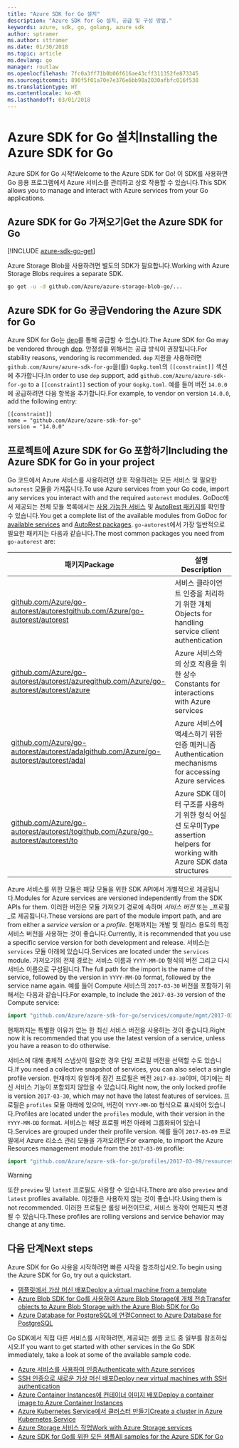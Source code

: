 ```yaml
---
title: "Azure SDK for Go 설치"
description: "Azure SDK for Go 설치, 공급 및 구성 방법."
keywords: azure, sdk, go, golang, azure sdk
author: sptramer
ms.author: sttramer
ms.date: 01/30/2018
ms.topic: article
ms.devlang: go
manager: routlaw
ms.openlocfilehash: 7fc0a3ff71b0b06f616ae43cff311352fe873345
ms.sourcegitcommit: 890f5f01a70e7e376e6bb98a2030afbfc016f538
ms.translationtype: HT
ms.contentlocale: ko-KR
ms.lasthandoff: 03/01/2018
---
```

# <a name="installing-the-azure-sdk-for-go"></a><span data-ttu-id="a0996-104">Azure SDK for Go 설치</span><span class="sxs-lookup"><span data-stu-id="a0996-104">Installing the Azure SDK for Go</span></span>

<span data-ttu-id="a0996-105">Azure SDK for Go 시작!</span><span class="sxs-lookup"><span data-stu-id="a0996-105">Welcome to the Azure SDK for Go!</span></span> <span data-ttu-id="a0996-106">이 SDK를 사용하면 Go 응용 프로그램에서 Azure 서비스를 관리하고 상호 작용할 수 있습니다.</span><span class="sxs-lookup"><span data-stu-id="a0996-106">This SDK allows you to manage and interact with Azure services from your Go applications.</span></span>

## <a name="get-the-azure-sdk-for-go"></a><span data-ttu-id="a0996-107">Azure SDK for Go 가져오기</span><span class="sxs-lookup"><span data-stu-id="a0996-107">Get the Azure SDK for Go</span></span>

[!INCLUDE [azure-sdk-go-get](includes/azure-sdk-go-get.md)]

<span data-ttu-id="a0996-108">Azure Storage Blob을 사용하려면 별도의 SDK가 필요합니다.</span><span class="sxs-lookup"><span data-stu-id="a0996-108">Working with Azure Storage Blobs requires a separate SDK.</span></span>

```bash
go get -u -d github.com/Azure/azure-storage-blob-go/...
```

## <a name="vendoring-the-azure-sdk-for-go"></a><span data-ttu-id="a0996-109">Azure SDK for Go 공급</span><span class="sxs-lookup"><span data-stu-id="a0996-109">Vendoring the Azure SDK for Go</span></span>

<span data-ttu-id="a0996-110">Azure SDK for Go는 [dep](https://github.com/golang/dep)를 통해 공급할 수 있습니다.</span><span class="sxs-lookup"><span data-stu-id="a0996-110">The Azure SDK for Go may be vendored through [dep](https://github.com/golang/dep).</span></span> <span data-ttu-id="a0996-111">안정성을 위해서는 공급 방식이 권장됩니다.</span><span class="sxs-lookup"><span data-stu-id="a0996-111">For stability reasons, vendoring is recommended.</span></span> <span data-ttu-id="a0996-112">`dep` 지원을 사용하려면 `github.com/Azure/azure-sdk-for-go`을(를) `Gopkg.toml`의 `[[constraint]]` 섹션에 추가합니다.</span><span class="sxs-lookup"><span data-stu-id="a0996-112">In order to use `dep` support, add `github.com/Azure/azure-sdk-for-go` to a `[[constraint]]` section of your `Gopkg.toml`.</span></span> <span data-ttu-id="a0996-113">예를 들어 버전 `14.0.0`에 공급하려면 다음 항목을 추가합니다.</span><span class="sxs-lookup"><span data-stu-id="a0996-113">For example, to vendor on version `14.0.0`, add the following entry:</span></span>

```
[[constraint]]
name = "github.com/Azure/azure-sdk-for-go"
version = "14.0.0"
```

## <a name="including-the-azure-sdk-for-go-in-your-project"></a><span data-ttu-id="a0996-114">프로젝트에 Azure SDK for Go 포함하기</span><span class="sxs-lookup"><span data-stu-id="a0996-114">Including the Azure SDK for Go in your project</span></span>

<span data-ttu-id="a0996-115">Go 코드에서 Azure 서비스를 사용하려면 상호 작용하려는 모든 서비스 및 필요한 `autorest` 모듈을 가져옵니다.</span><span class="sxs-lookup"><span data-stu-id="a0996-115">To use Azure services from your Go code, import any services you interact with and the required `autorest` modules.</span></span>
<span data-ttu-id="a0996-116">GoDoc에서 제공되는 전체 모듈 목록에서는 [사용 가능한 서비스](https://godoc.org/github.com/Azure/azure-sdk-for-go) 및 [AutoRest 패키지](https://godoc.org/github.com/Azure/go-autorest)를 확인할 수 있습니다.</span><span class="sxs-lookup"><span data-stu-id="a0996-116">You get a complete list of the available modules from GoDoc for [available services](https://godoc.org/github.com/Azure/azure-sdk-for-go) and [AutoRest packages](https://godoc.org/github.com/Azure/go-autorest).</span></span> <span data-ttu-id="a0996-117">`go-autorest`에서 가장 일반적으로 필요한 패키지는 다음과 같습니다.</span><span class="sxs-lookup"><span data-stu-id="a0996-117">The most common packages you need from `go-autorest` are:</span></span>

| <span data-ttu-id="a0996-118">패키지</span><span class="sxs-lookup"><span data-stu-id="a0996-118">Package</span></span> | <span data-ttu-id="a0996-119">설명</span><span class="sxs-lookup"><span data-stu-id="a0996-119">Description</span></span> |
|---------|-------------|
| <span data-ttu-id="a0996-120">[github.com/Azure/go-autorest/autorest][autorest]</span><span class="sxs-lookup"><span data-stu-id="a0996-120">[github.com/Azure/go-autorest/autorest][autorest]</span></span> | <span data-ttu-id="a0996-121">서비스 클라이언트 인증을 처리하기 위한 개체</span><span class="sxs-lookup"><span data-stu-id="a0996-121">Objects for handling service client authentication</span></span> |
| <span data-ttu-id="a0996-122">[github.com/Azure/go-autorest/autorest/azure][autorest/azure]</span><span class="sxs-lookup"><span data-stu-id="a0996-122">[github.com/Azure/go-autorest/autorest/azure][autorest/azure]</span></span> | <span data-ttu-id="a0996-123">Azure 서비스와의 상호 작용을 위한 상수</span><span class="sxs-lookup"><span data-stu-id="a0996-123">Constants for interactions with Azure services</span></span> |
| <span data-ttu-id="a0996-124">[github.com/Azure/go-autorest/autorest/adal][autorest/adal]</span><span class="sxs-lookup"><span data-stu-id="a0996-124">[github.com/Azure/go-autorest/autorest/adal][autorest/adal]</span></span> | <span data-ttu-id="a0996-125">Azure 서비스에 액세스하기 위한 인증 메커니즘</span><span class="sxs-lookup"><span data-stu-id="a0996-125">Authentication mechanisms for accessing Azure services</span></span> |
| <span data-ttu-id="a0996-126">[github.com/Azure/go-autorest/autorest/to][autorest/to]</span><span class="sxs-lookup"><span data-stu-id="a0996-126">[github.com/Azure/go-autorest/autorest/to][autorest/to]</span></span> | <span data-ttu-id="a0996-127">Azure SDK 데이터 구조를 사용하기 위한 형식 어설션 도우미</span><span class="sxs-lookup"><span data-stu-id="a0996-127">Type assertion helpers for working with Azure SDK data structures</span></span> |

[autorest]: https://godoc.org/github.com/Azure/go-autorest/autorest
[autorest/azure]: https://godoc.org/github.com/Azure/go-autorest/autorest/azure
[autorest/adal]: https://godoc.org/github.com/Azure/go-autorest/autorest/adal
[autorest/to]: https://godoc.org/github.com/Azure/go-autorest/autorest/to

<span data-ttu-id="a0996-128">Azure 서비스를 위한 모듈은 해당 모듈을 위한 SDK API에서 개별적으로 제공됩니다.</span><span class="sxs-lookup"><span data-stu-id="a0996-128">Modules for Azure services are versioned independently from the SDK APIs for them.</span></span> <span data-ttu-id="a0996-129">이러한 버전은 모듈 가져오기 경로에 속하며 _서비스 버전_ 또는 _프로필_로 제공됩니다.</span><span class="sxs-lookup"><span data-stu-id="a0996-129">These versions are part of the module import path, and are from either a _service version_ or a _profile_.</span></span> <span data-ttu-id="a0996-130">현재까지는 개발 및 릴리스 용도의 특정 서비스 버전을 사용하는 것이 좋습니다.</span><span class="sxs-lookup"><span data-stu-id="a0996-130">Currently, it is recommended that you use a specific service version for both development and release.</span></span> <span data-ttu-id="a0996-131">서비스는 `services` 모듈 아래에 있습니다.</span><span class="sxs-lookup"><span data-stu-id="a0996-131">Services are located under the `services` module.</span></span> <span data-ttu-id="a0996-132">가져오기의 전체 경로는 서비스 이름과 `YYYY-MM-DD` 형식의 버전 그리고 다시 서비스 이름으로 구성됩니다.</span><span class="sxs-lookup"><span data-stu-id="a0996-132">The full path for the import is the name of the service, followed by the version in `YYYY-MM-DD` format, followed by the service name again.</span></span> <span data-ttu-id="a0996-133">예를 들어 Compute 서비스의 `2017-03-30` 버전을 포함하기 위해서는 다음과 같습니다.</span><span class="sxs-lookup"><span data-stu-id="a0996-133">For example, to include the `2017-03-30` version of the Compute service:</span></span>

```go
import "github.com/Azure/azure-sdk-for-go/services/compute/mgmt/2017-03-30/compute"
```

<span data-ttu-id="a0996-134">현재까지는 특별한 이유가 없는 한 최신 서비스 버전을 사용하는 것이 좋습니다.</span><span class="sxs-lookup"><span data-stu-id="a0996-134">Right now it is recommended that you use the latest version of a service, unless you have a reason to do otherwise.</span></span>

<span data-ttu-id="a0996-135">서비스에 대해 총체적 스냅샷이 필요한 경우 단일 프로필 버전을 선택할 수도 있습니다.</span><span class="sxs-lookup"><span data-stu-id="a0996-135">If you need a collective snapshot of services, you can also select a single profile version.</span></span> <span data-ttu-id="a0996-136">현재까지 유일하게 잠긴 프로필은 버전 `2017-03-30`이며, 여기에는 최신 서비스 기능이 포함되지 않았을 수 있습니다.</span><span class="sxs-lookup"><span data-stu-id="a0996-136">Right now, the only locked profile is version `2017-03-30`, which may not have the latest features of services.</span></span> <span data-ttu-id="a0996-137">프로필은 `profiles` 모듈 아래에 있으며, 버전이 `YYYY-MM-DD` 형식으로 표시되어 있습니다.</span><span class="sxs-lookup"><span data-stu-id="a0996-137">Profiles are located under the `profiles` module, with their version in the `YYYY-MM-DD` format.</span></span> <span data-ttu-id="a0996-138">서비스는 해당 프로필 버전 아래에 그룹화되어 있습니다.</span><span class="sxs-lookup"><span data-stu-id="a0996-138">Services are grouped under their profile version.</span></span> <span data-ttu-id="a0996-139">예를 들어 `2017-03-09` 프로필에서 Azure 리소스 관리 모듈을 가져오려면:</span><span class="sxs-lookup"><span data-stu-id="a0996-139">For example, to import the Azure Resources management module from the `2017-03-09` profile:</span></span>

```go
import "github.com/Azure/azure-sdk-for-go/profiles/2017-03-09/resources/mgmt/resources"
```

> [!WARNING]
> <span data-ttu-id="a0996-140">또한 `preview` 및 `latest` 프로필도 사용할 수 있습니다.</span><span class="sxs-lookup"><span data-stu-id="a0996-140">There are also `preview` and `latest` profiles available.</span></span> <span data-ttu-id="a0996-141">이것들은 사용하지 않는 것이 좋습니다.</span><span class="sxs-lookup"><span data-stu-id="a0996-141">Using them is not recommended.</span></span> <span data-ttu-id="a0996-142">이러한 프로필은 롤링 버전이므로, 서비스 동작이 언제든지 변경될 수 있습니다.</span><span class="sxs-lookup"><span data-stu-id="a0996-142">These profiles are rolling versions and service behavior may change at any time.</span></span>

## <a name="next-steps"></a><span data-ttu-id="a0996-143">다음 단계</span><span class="sxs-lookup"><span data-stu-id="a0996-143">Next steps</span></span>

<span data-ttu-id="a0996-144">Azure SDK for Go 사용을 시작하려면 빠른 시작을 참조하십시오.</span><span class="sxs-lookup"><span data-stu-id="a0996-144">To begin using the Azure SDK for Go, try out a quickstart.</span></span>

* [<span data-ttu-id="a0996-145">템플릿에서 가상 머신 배포</span><span class="sxs-lookup"><span data-stu-id="a0996-145">Deploy a virtual machine from a template</span></span>](azure-sdk-go-qs-vm.md)
* [<span data-ttu-id="a0996-146">Azure Blob SDK for Go를 사용하여 Azure Blob Storage에 개체 전송</span><span class="sxs-lookup"><span data-stu-id="a0996-146">Transfer objects to Azure Blob Storage with the Azure Blob SDK for Go</span></span>](/azure/storage/blobs/storage-quickstart-blobs-go?toc=%2fgo%2fazure%2ftoc.json)
* [<span data-ttu-id="a0996-147">Azure Database for PostgreSQL에 연결</span><span class="sxs-lookup"><span data-stu-id="a0996-147">Connect to Azure Database for PostgreSQL</span></span>](/azure/postgresql/connect-go?toc=%2fgo%2fazure%2ftoc.json)

<span data-ttu-id="a0996-148">Go SDK에서 직접 다른 서비스를 시작하려면, 제공되는 샘플 코드 중 일부를 참조하십시오.</span><span class="sxs-lookup"><span data-stu-id="a0996-148">If you want to get started with other services in the Go SDK immediately, take a look at some of the available sample code.</span></span>

* [<span data-ttu-id="a0996-149">Azure 서비스를 사용하여 인증</span><span class="sxs-lookup"><span data-stu-id="a0996-149">Authenticate with Azure services</span></span>](https://github.com/Azure-Samples/azure-sdk-for-go-samples/tree/master/iam)
* [<span data-ttu-id="a0996-150">SSH 인증으로 새로운 가상 머신 배포</span><span class="sxs-lookup"><span data-stu-id="a0996-150">Deploy new virtual machines with SSH authentication</span></span>](https://github.com/Azure-Samples/azure-sdk-for-go-samples/tree/master/compute)
* [<span data-ttu-id="a0996-151">Azure Container Instances에 컨테이너 이미지 배포</span><span class="sxs-lookup"><span data-stu-id="a0996-151">Deploy a container image to Azure Container Instances</span></span>](https://github.com/Azure-Samples/azure-sdk-for-go-samples/tree/master/containerinstance)
* [<span data-ttu-id="a0996-152">Azure Kubernetes Service에서 클러스터 만들기</span><span class="sxs-lookup"><span data-stu-id="a0996-152">Create a cluster in Azure Kubernetes Service</span></span>](https://github.com/Azure-Samples/azure-sdk-for-go-samples/tree/master/containerservice)
* [<span data-ttu-id="a0996-153">Azure Storage 서비스 작업</span><span class="sxs-lookup"><span data-stu-id="a0996-153">Work with Azure Storage services</span></span>](https://github.com/Azure-Samples/azure-sdk-for-go-samples/tree/master/storage)
* [<span data-ttu-id="a0996-154">Azure SDK for Go를 위한 모든 샘플</span><span class="sxs-lookup"><span data-stu-id="a0996-154">All samples for the Azure SDK for Go</span></span>](https://github.com/azure-samples/azure-sdk-for-go-samples)
